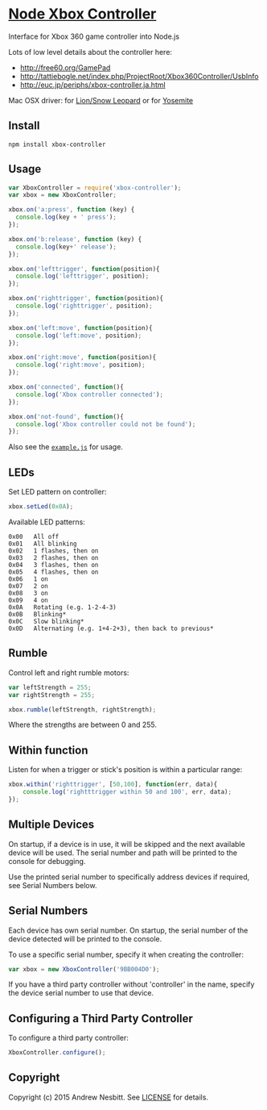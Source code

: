 # [Node Xbox Controller](http://libraries.io/npm/xbox-controller)

Interface for Xbox 360 game controller into Node.js

Lots of low level details about the controller here:
* http://free60.org/GamePad
* http://tattiebogle.net/index.php/ProjectRoot/Xbox360Controller/UsbInfo
* http://euc.jp/periphs/xbox-controller.ja.html

Mac OSX driver: for [Lion/Snow Leopard](http://tattiebogle.net/index.php/ProjectRoot/Xbox360Controller/OsxDriver)
or for [Yosemite](https://github.com/d235j/360Controller/releases)

## Install

    npm install xbox-controller

## Usage

```javascript
var XboxController = require('xbox-controller');
var xbox = new XboxController;

xbox.on('a:press', function (key) {
  console.log(key + ' press');
});

xbox.on('b:release', function (key) {
  console.log(key+' release');
});

xbox.on('lefttrigger', function(position){
  console.log('lefttrigger', position);
});

xbox.on('righttrigger', function(position){
  console.log('righttrigger', position);
});

xbox.on('left:move', function(position){
  console.log('left:move', position);
});

xbox.on('right:move', function(position){
  console.log('right:move', position);
});

xbox.on('connected', function(){
  console.log('Xbox controller connected');
});

xbox.on('not-found', function(){
  console.log('Xbox controller could not be found');
});
```

Also see the [`example.js`](https://github.com/andrew/node-xbox-controller/blob/master/example.js) for usage.

## LEDs

Set LED pattern on controller:

```javascript
xbox.setLed(0x0A);
```

Available LED patterns:

    0x00   All off
    0x01   All blinking
    0x02   1 flashes, then on
    0x03   2 flashes, then on
    0x04   3 flashes, then on
    0x05   4 flashes, then on
    0x06   1 on
    0x07   2 on
    0x08   3 on
    0x09   4 on
    0x0A   Rotating (e.g. 1-2-4-3)
    0x0B   Blinking*
    0x0C   Slow blinking*
    0x0D   Alternating (e.g. 1+4-2+3), then back to previous*

## Rumble

Control left and right rumble motors:

```javascript
var leftStrength = 255;
var rightStrength = 255;

xbox.rumble(leftStrength, rightStrength);
```

Where the strengths are between 0 and 255.

## Within function

Listen for when a trigger or stick's position is within a particular range:

```javascript
xbox.within('righttrigger', [50,100], function(err, data){
	console.log('rightttrigger within 50 and 100', err, data);
});
```

## Multiple Devices

On startup, if a device is in use, it will be skipped and the next available device will be used.  The serial number and
path will be printed to the console for debugging.

Use the printed serial number to specifically address devices if required, see Serial Numbers below.

## Serial Numbers

Each device has own serial number.  On startup, the serial number of the device detected will be printed to the console.

To use a specific serial number, specify it when creating the controller:

```javascript
var xbox = new XboxController('9BB004D0');
```

If you have a third party controller without 'controller' in the name, specify the device serial number to use that
 device.

## Configuring a Third Party Controller

To configure a third party controller:

```javascript
XboxController.configure();
```

## Copyright

Copyright (c) 2015 Andrew Nesbitt. See [LICENSE](https://github.com/andrew/node-xbox-controller/blob/master/LICENSE) for details.
